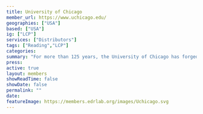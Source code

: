 ```yaml
---
title: University of Chicago
member_url: https://www.uchicago.edu/
geographies: ["USA"]
based: ["USA"]
ig: ["LCP"] 
services: ["Distributors"]
tags: ["Reading","LCP"]
categories: 
summary: "For more than 125 years, the University of Chicago has forged its own path. This has led to new schools of thought and a transformative education for students, and laid the groundwork for breakthroughs across the sciences, medicine, economics, law, business, history, culture, the arts, and humanistic inquiry."
press:
active: true
layout: members
showReadTime: false
showDate: false
permalink: ""
date: 
featureImage: https://members.edrlab.org/images/Uchicago.svg
---
```

